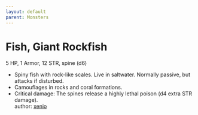 ```yaml
---
layout: default
parent: Monsters 
--- 
```

# Fish, Giant Rockfish
5 HP, 1 Armor, 12 STR, spine (d6)  
- Spiny fish with rock-like scales.   Live in saltwater.   Normally passive, but attacks if disturbed.  
- Camouflages in rocks and coral formations.  
- Critical damage: The spines release a highly lethal poison (d4 extra STR damage).  
author: [xenio](https://xenioinabottle.blogspot.com/2021/02/classic-monsters-for-cairnito-part-1.html) 
